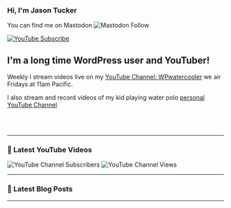 ### Hi, I'm Jason Tucker

You can find me on Mastodon
![Mastodon Follow](https://img.shields.io/mastodon/follow/109265629430158597?domain=https%3A%2F%2Fsimian.rodeo&style=social)


[![YouTube Subscribe](https://img.shields.io/badge/YouTube_@wpwatercooler-SUBSCRIBE-red?logo=youtube&style=for-the-badge&logoColor=red)](https://www.youtube.com/wpwatercooler?sub_confirmation=1) 

## I'm a long time WordPress user and YouTuber!

Weekly I stream videos live on my [YouTube Channel: WPwatercooler](https://youtube.com/wpwatercooler) we air Fridays at 11am Pacific.

I also stream and record videos of my kid playing water polo [personal YouTube Channel](https://youtube.com/abstrakone)



<br />
<br />

---

### 🎥 Latest YouTube Videos

<!-- YOUTUBE:START -->

<!-- YOUTUBE:END -->

![YouTube Channel Subscribers](https://img.shields.io/youtube/channel/subscribers/UCJwt6pUOwhJgmcJ9j-uS5Jw?style=social)
![YouTube Channel Views](https://img.shields.io/youtube/channel/views/UCJwt6pUOwhJgmcJ9j-uS5Jw?style=social)



---

### 📑 Latest Blog Posts

<!-- BLOG-POST-LIST:START -->

<!-- BLOG-POST-LIST:END -->


---
